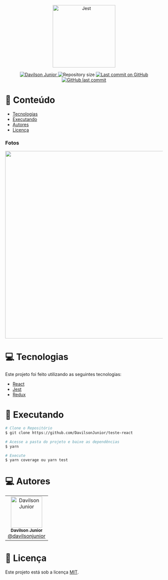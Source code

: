 <p align="center">
   <img src="https://user-images.githubusercontent.com/35976070/163455091-640214b2-1bda-486d-8327-7a3cc8c6ff46.png" alt="Jest" width="200"/>
</p>

<p align="center">
   <a href="https://www.linkedin.com/in/davilson-paulino-da-cunha-junior-23029315a/">
      <img alt="Davilson Junior" src="https://img.shields.io/badge/-Davilson Junior-4e5acf?style=flat&logo=Linkedin&logoColor=white" />
   </a>
 <img alt="Repository size" src="https://img.shields.io/github/repo-size/DavilsonJunior/teste-react?color=4e5acf">

  <a aria-label="Last Commit" href="https://github.com/DavilsonJunior/teste-react/commits/master">
    <img alt="Last commit on GitHub" src="https://img.shields.io/github/last-commit/DavilsonJunior/teste-react?color=4e5acf">
  </a>
  <a href="https://github.com/DavilsonJunior/teste-react/commits/master">
    <img alt="GitHub last commit" src="https://img.shields.io/github/last-commit/DavilsonJunior/teste-react?color=4e5acf">
  </a>
</p>

# :pushpin: Conteúdo

- [Tecnologias](#computer-tecnologias)
- [Executando](#construction_worker-executando)
- [Autores](#computer-autores)
- [Licença](#closed_book-licença)

### Fotos

<div>
   <img src="https://user-images.githubusercontent.com/35976070/163455934-5035a956-ed4a-4770-9127-527da94e56ac.png" width="600px">
</div>

# :computer: Tecnologias

Este projeto foi feito utilizando as seguintes tecnologias:

- [React](https://reactjs.org/)
- [Jest](https://jestjs.io/pt-BR/)
- [Redux](https://redux.js.org/)

# :construction_worker: Executando

```bash
# Clone o Repositório
$ git clone https://github.com/DavilsonJunior/teste-react
```

```bash
# Acesse a pasta do projeto e baixe as dependências
$ yarn
```

```bash
# Execute
$ yarn coverage ou yarn test
```

# :computer: Autores

<table>
  <tr>
    <td align="center">
      <a href="http://github.com/DavilsonJunior/">
        <img src="https://avatars.githubusercontent.com/u/35976070?s=400&u=eee0ec381ba3d4475f60cd576e4a4e5d2b9877bc&v=4" width="100px;" alt="Davilson Junior"/>
        <br />
        <sub>
          <b>Davilson Junior</b>
        </sub>
       </a>
       <br />
       <a href="https://www.linkedin.com/in/davilson-paulino-cunha-da-junior-23029315a/" title="Linkedin">@davilsonjunior</a>
       <br />
    </td>
  </tr>
</table>

# :closed_book: Licença

Este projeto está sob a licença [MIT](./LICENCE).

